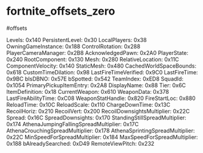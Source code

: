 # fortnite_offsets_zero
#offsets

Levels: 0x140
PersistentLevel: 0x30
LocalPlayers: 0x38
OwningGameInstance: 0x188
ControlRotation: 0x288
PlayerCameraManager: 0x2B8
AcknowledgedPawn: 0x2A0
PlayerState: 0x240
RootComponent: 0x130
Mesh: 0x280
RelativeLocation: 0x11C
ComponentVelocity: 0x140
StaticMesh: 0x480
CachedWorldSpaceBounds: 0x618
CustomTimeDilation: 0x98
LastFireTimeVerified: 0x9C0
LastFireTime: 0x9BC
bIsDBNO: 0x57E
bSpotted: 0x542
TeamIndex: 0xED8
SquadId: 0x1054
PrimaryPickupItemEntry: 0x2A8
DisplayName: 0x88
Tier: 0x6C
ItemDefinition: 0x18
CurrentWeapon: 0x610
WeaponData: 0x378
LastFireAbilityTime: 0xC08
WeaponStatHandle: 0x820
FireStartLoc: 0x880
ReloadTime: 0x10C
ReloadScale: 0x110
ChargeDownTime: 0x13C
RecoilHoriz: 0x210
RecoilVert: 0x200
RecoilDownsightsMultiplier: 0x22C
Spread: 0x16C
SpreadDownsights: 0x170
StandingStillSpreadMultiplier: 0x174
AthenaJumpingFallingSpreadMultiplier: 0x17C
AthenaCrouchingSpreadMultiplier: 0x178
AthenaSprintingSpreadMultiplier: 0x22C
MinSpeedForSpreadMultiplier: 0x184
MaxSpeedForSpreadMultiplier: 0x188
bAlreadySearched: 0xD49
RemoteViewPitch: 0x232
